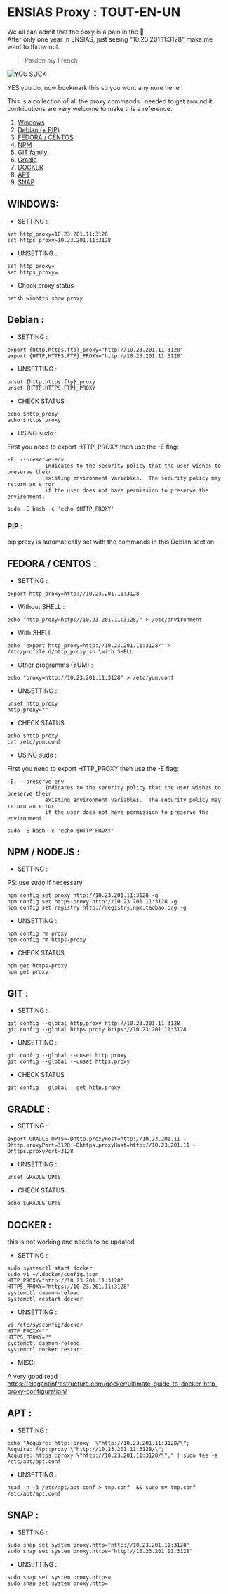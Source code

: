 # ENSIAS Proxy : TOUT-EN-UN

We all can admit that the poxy is a pain in the 🍑 <br/>
After only one year in ENSIAS, just seeing "10.23.201.11:3128" make me want to throw out.  

> Pardon my French

![YOU SUCK](https://i.imgur.com/wtw2lOR.jpg)

YES you do, now bookmark this so you wont anymore hehe !

This is a collection of all the proxy commands i needed to get around it, contributions are very welcome to make this a reference.

1. [Windows](#windows)
2. [Debian (+ PIP)](#debian-)
3. [FEDORA / CENTOS](#fedora--centos-) 
4. [NPM](#npm--nodejs-)
5. [GIT family](#git-)
6. [Gradle](#gradle-)
7. [DOCKER](#docker-)
7. [APT](#apt-)
9. [SNAP](#snap-)


## WINDOWS:
  * SETTING :
  ```
  set http_proxy=10.23.201.11:3128
  set https_proxy=10.23.201.11:3128
  ```
  * UNSETTING :
  ```
  set http_proxy=
  set https_proxy=
  ```
  * Check proxy status
  ```
  netsh winhttp show proxy
  ```
## Debian :
 * SETTING :
``` 
export {http,https,ftp}_proxy="http://10.23.201.11:3128"
export {HTTP,HTTPS,FTP}_PROXY="http://10.23.201.11:3128"
```
 * UNSETTING :
 ```
 unset {http,https,ftp}_proxy
 unset {HTTP,HTTPS,FTP}_PROXY
 ```
 * CHECK STATUS :
 ```
 echo $http_proxy
 echo $https_proxy
 ```
 * USING sudo :
 
 First you need to export HTTP_PROXY then use the -E flag:
 ```
 -E, --preserve-env
             Indicates to the security policy that the user wishes to preserve their
             existing environment variables.  The security policy may return an error
             if the user does not have permission to preserve the environment.
 ```
 ```
 sudo -E bash -c 'echo $HTTP_PROXY'
 ```
### PIP : 
pip proxy is automatically set with the commands in this Debian section
 ## FEDORA / CENTOS :
  * SETTING :
  ```
  export http_proxy=http://10.23.201.11:3128
  ```
  - Without SHELL :
  ```
  echo "http_proxy=http://10.23.201.11:3128/" > /etc/environment 
  ```
  - With SHELL
  ```
  echo "export http_proxy=http://10.23.201.11:3128/" > /etc/profile.d/http_proxy.sh \with SHELL
  ```
  - Other programms (YUM) :
  ```
  echo "proxy=http://10.23.201.11:3128" > /etc/yum.conf
  ```
  * UNSETTING :
  ```
  unset http_proxy
  http_proxy=""
  ```
  * CHECK STATUS :
  ```
  echo $http_proxy
  cat /etc/yum.conf
  ```
   * USING sudo :
   
First you need to export HTTP_PROXY then use the -E flag:
 ```
 -E, --preserve-env
             Indicates to the security policy that the user wishes to preserve their
             existing environment variables.  The security policy may return an error
             if the user does not have permission to preserve the environment.
 ```
 ```
 sudo -E bash -c 'echo $HTTP_PROXY'
 ```
 ## NPM / NODEJS :
  * SETTING :
  
  PS: use sudo if necessary
  
  ```
  npm config set proxy http://10.23.201.11:3128 -g
  npm config set https-proxy http://10.23.201.11:3128 -g
  npm config set registry http://registry.npm.taobao.org -g
  ```

  * UNSETTING :
  ```
  npm config rm proxy
  npm config rm https-proxy
  ```
  * CHECK STATUS :
  ```
  npm get https-proxy
  npm get proxy
  ```
 ## GIT :
  * SETTING :
  ```
  git config --global http.proxy http://10.23.201.11:3128
  git config --global https.proxy https://10.23.201.11:3128

  ```
  * UNSETTING :
  ```
  git config --global --unset http.proxy
  git config --global --unset https.proxy
  ```
  * CHECK STATUS :
  ```
  git config --global --get http.proxy
  ```
 ## GRADLE :
  * SETTING :
  ```
export GRADLE_OPTS=-Dhttp.proxyHost=http://10.23.201.11 -Dhttp.proxyPort=3128 -Dhttps.proxyHost=http://10.23.201.11 -Dhttps.proxyPort=3128
```
  * UNSETTING :
  ```
  unset GRADLE_OPTS
  ```
  * CHECK STATUS :
  ```
  echo $GRADLE_OPTS
  ```
 ## DOCKER :
 this is not working and needs to be updated
  * SETTING :
  ```
  sudo systemctl start docker
  sudo vi ~/.docker/config.json
  HTTP_PROXY="http://10.23.201.11:3128"
  HTTPS_PROXY="https://10.23.201.11:3128"
  systemctl daemon-reload
  systemctl restart docker
  ```
  * UNSETTING :
  ```
  vi /etc/sysconfig/docker
  HTTP_PROXY=""
  HTTPS_PROXY=""
  systemctl daemon-reload
  systemctl docker restart
  ```
 * MISC:
 
 A very good read : <br/>
 https://elegantinfrastructure.com/docker/ultimate-guide-to-docker-http-proxy-configuration/
 
 ## APT : 
  * SETTING :
  ```
  echo "Acquire::http::proxy  \"http://10.23.201.11:3128/\";
Acquire::ftp::proxy \"http://10.23.201.11:3128/\";
Acquire::https::proxy \"http://10.23.201.11:3128/\";" | sudo tee -a /etc/apt/apt.conf 
  ```
  * UNSETTING :
  ```
  head -n -3 /etc/apt/apt.conf > tmp.conf  && sudo mv tmp.conf  /etc/apt/apt.conf
  ```
 ## SNAP : 
  * SETTING :
  ```
  sudo snap set system proxy.http="http://10.23.201.11:3128"
  sudo snap set system proxy.https="http://10.23.201.11:3128"
  ```
  * UNSETTING :
  ```
  sudo snap set system proxy.https=
  sudo snap set system proxy.http=
  ```
  
 
